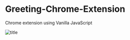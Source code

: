 # Greeting-Chrome-Extension
Chrome extension using Vanilla JavaScript

![title](https://github.com/bawantharathnayakasliit/Greeting-Chrome-Extension/blob/master/screenshot/ss.png)
